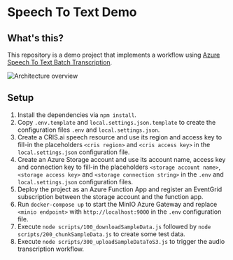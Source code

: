 # Speech To Text Demo

## What's this?

This repository is a demo project that implements a workflow using [Azure Speech To Text Batch Transcription](https://docs.microsoft.com/en-us/azure/cognitive-services/speech-service/batch-transcription).

![Architecture overview](https://user-images.githubusercontent.com/1086421/69286430-34c2d980-0bc1-11ea-8291-2a9607a28a09.png)

## Setup

1. Install the dependencies via `npm install`.
2. Copy `.env.template` and `local.settings.json.template` to create the configuration files `.env` and `local.settings.json`.
3. Create a CRIS.ai speech resource and use its region and access key to fill-in the placeholders `<cris region>` and `<cris access key>` in the `local.settings.json` configuration file.
4. Create an Azure Storage account and use its account name, access key and connection key to fill-in the placeholders `<storage account name>`, `<storage access key>` and `<storage connection string>` in the `.env` and `local.settings.json` configuration files.
5. Deploy the project as an Azure Function App and register an EventGrid subscription between the storage account and the function app.
6. Run `docker-compose up` to start the MinIO Azure Gateway and replace `<minio endpoint>` with `http://localhost:9000` in the `.env` configuration file.
7. Execute `node scripts/100_downloadSampleData.js` followed by `node scripts/200_chunkSampleData.js` to create some test data.
8. Execute `node scripts/300_uploadSampleDataToS3.js` to trigger the audio transcription workflow.
